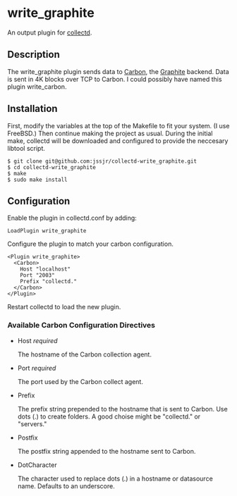 write\_graphite
==============

An output plugin for [collectd](http://collectd.org).

Description
-----------

The write\_graphite plugin sends data to [Carbon](http://graphite.wikidot.com/carbon), the [Graphite](http://graphite.wikidot.com) backend. Data is sent in 4K blocks over TCP to Carbon. I could possibly have named this plugin write\_carbon.


Installation
------------

First, modify the variables at the top of the Makefile to fit your system. (I use FreeBSD.) Then continue making the project as usual. During the initial make, collectd will be downloaded and configured to provide the neccesary libtool script.

    $ git clone git@github.com:jssjr/collectd-write_graphite.git
    $ cd collectd-write_graphite
    $ make
    $ sudo make install


Configuration
-------------

Enable the plugin in collectd.conf by adding:

    LoadPlugin write_graphite

Configure the plugin to match your carbon configuration.

    <Plugin write_graphite>
      <Carbon>
        Host "localhost"
        Port "2003"
        Prefix "collectd."
      </Carbon>
    </Plugin>

Restart collectd to load the new plugin.

### Available Carbon Configuration Directives

*    Host *required*

     The hostname of the Carbon collection agent.

*    Port *required*

     The port used by the Carbon collect agent.

*    Prefix

     The prefix string prepended to the hostname that is sent to Carbon. Use dots (.) to create folders. A good choise might be "collectd." or "servers."

*    Postfix

     The postfix string appended to the hostname sent to Carbon.

*    DotCharacter

     The character used to replace dots (.) in a hostname or datasource name. Defaults to an underscore.
